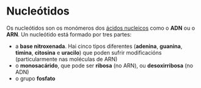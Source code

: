 # Nucleótidos
Os nucleótidos son os monómeros dos [ácidos nucleicos](lexicon-nucleic) como o __ADN__ ou o __ARN__. 
Un nucleótido está formado por tres partes:
* a __base nitroxenada__. Hai cinco tipos diferentes (__adenina__, __guanina__, __timina__, __citosina__ e __uracilo__) que poden sufrir modificacións (particularmente nas moléculas de ARN)
* o __monosacárido__, que pode ser __ribosa__ (no ARN), ou __desoxirribosa__ (no ADN)
* o grupo __fosfato__
